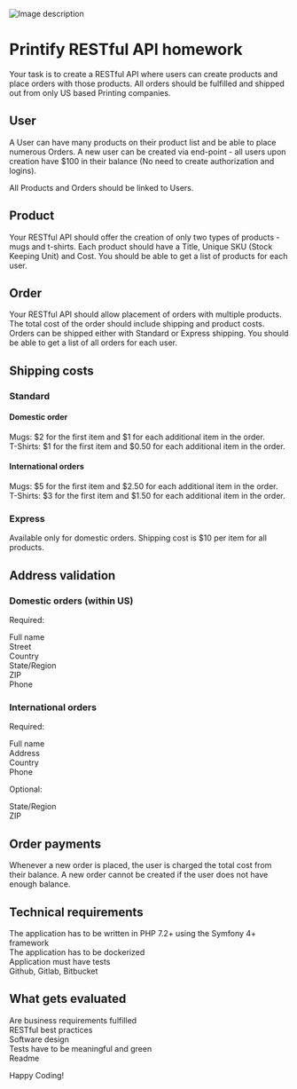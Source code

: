 ![Image description](https://printify.com/wp-content/themes/printify/assets/svg/logo.svg)

# Printify RESTful API homework

Your task is to create a RESTful API where users can create products and place orders with those products. All orders  should be fulfilled and shipped out from only US based Printing companies.

## User

A User can have many products on their product list and be able to place numerous Orders. A new user can be created via end-point - all users upon creation have $100 in their balance (No need to create authorization and logins).

All Products and Orders  should be linked to Users.

## Product

Your RESTful API should offer  the creation of only two types of products - mugs and t-shirts. Each product should have a Title, Unique SKU (Stock Keeping Unit) and Cost. You should  be able to get a list of products for each  user.

## Order

Your RESTful API  should allow placement of orders with multiple products. The total cost of the order should include shipping and product costs. Orders can be shipped either with Standard or Express shipping. You should be able to get a list of all orders for each user.

## Shipping costs

### Standard

#### Domestic order

Mugs: $2 for the first item and $1 for each additional item in the order.  
T-Shirts: $1 for the first item and $0.50 for each additional item in the order.


#### International orders

Mugs: $5 for the first item and $2.50 for each additional item in the order.  
T-Shirts: $3 for the first item and $1.50 for each additional item in the order.

### Express

Available only for domestic orders. Shipping cost is $10 per item for all products. 

## Address validation

### Domestic orders (within US)

Required:

 Full name  
 Street  
 Country  
 State/Region  
 ZIP  
 Phone  

### International orders

Required:

Full name  
Address  
Country  
Phone  
  
Optional:

State/Region  
ZIP  

## Order payments

Whenever a new order is placed, the user is charged the total cost from their balance. A new order cannot be created if the user does not have enough balance.

## Technical requirements

The application has to be written in PHP 7.2+ using the Symfony 4+ framework  
The application has to be dockerized  
Application must have tests  
Github, Gitlab, Bitbucket  

## What gets evaluated

Are business requirements fulfilled  
RESTful best practices  
Software design  
Tests have to be meaningful and green  
Readme  

Happy Coding!
